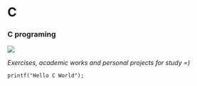 # C
### C programing
![](https://img.shields.io/badge/C-00599C?style=for-the-badge&logo=c&logoColor=white!)


*Exercises, academic works and personal projects for study =)*

    printf("Hello C World");